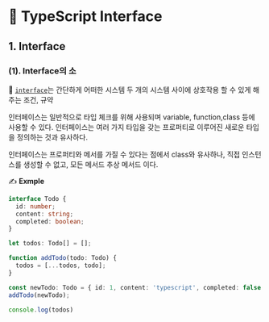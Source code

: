 # 📄 TypeScript Interface

## 1. Interface

### \(1\). Interface의 소

🤚 [`interface`](https://ko.wikipedia.org/wiki/%EC%9D%B8%ED%84%B0%ED%8E%98%EC%9D%B4%EC%8A%A4_%28%EC%BB%B4%ED%93%A8%ED%8C%85%29)는 간단하게 어떠한 시스템 두 개의 시스템 사이에 상호작용 할 수 있게 해주는 조건, 규약 

인터페이스는 일반적으로 타입 체크를 위해 사용되며 variable, function,class 등에 사용할 수 있다. 인터페이스는 여러 가지 타입을 갖는 프로퍼티로 이루어진 새로운 타입을 정의하는 것과 유사하다.

인터페이스는 프로퍼티와 메서를 가질 수 있다는 점에서 class와 유사하나, 직접 인스턴스를 생성할 수 없고, 모든 메서드 추상 메서드 이다.



✍ **Exmple**

```typescript
interface Todo {
  id: number;
  content: string;
  completed: boolean;
}

let todos: Todo[] = [];

function addTodo(todo: Todo) {
  todos = [...todos, todo];
}

const newTodo: Todo = { id: 1, content: 'typescript', completed: false };
addTodo(newTodo);

console.log(todos)
```





